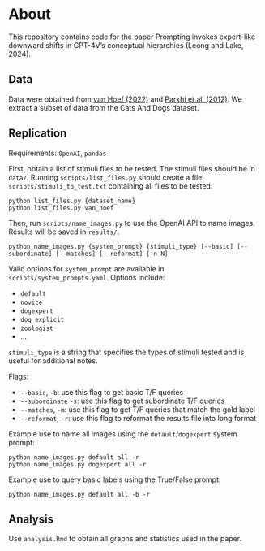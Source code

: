 # About
This repository contains code for the paper Prompting invokes expert-like downward shifts in GPT-4V’s conceptual hierarchies (Leong and Lake, 2024).

## Data
Data were obtained from [van Hoef (2022)](https://osf.io/vdka2/?view_only=ac6c78793a354a1f95da6c36b5ac6163) and [Parkhi et al. (2012)](https://www.kaggle.com/datasets/zippyz/cats-and-dogs-breeds-classification-oxford-dataset?resource=download). We extract a subset of data from the Cats And Dogs dataset.

## Replication
Requirements: `OpenAI`, `pandas`

First, obtain a list of stimuli files to be tested. The stimuli files should be in `data/`. Running `scripts/list_files.py` should create a file `scripts/stimuli_to_test.txt` containing all files to be tested.

```
python list_files.py {dataset_name}
python list_files.py van_hoef
```

Then, run `scripts/name_images.py` to use the OpenAI API to name images. Results will be saved in `results/`.

```
python name_images.py {system_prompt} {stimuli_type} [--basic] [--subordinate] [--matches] [--reformat] [-n N]
```

Valid options for `system_prompt` are available in `scripts/system_prompts.yaml`.
Options include: 
- `default`
- `novice`
- `dogexpert`
- `dog_explicit`
- `zoologist`
- ...

`stimuli_type` is a string that specifies the types of stimuli tested and is useful for additional notes.

Flags:
- `--basic`, `-b`: use this flag to get basic T/F queries 
- `--subordinate` `-s`: use this flag to get subordinate T/F queries
- `--matches`, `-m`: use this flag to get T/F queries that match the gold label
- `--reformat`, `-r`: use this flag to reformat the results file into long format

Example use to name all images using the `default`/`dogexpert` system prompt:
```
python name_images.py default all -r
python name_images.py dogexpert all -r
```

Example use to query basic labels using the True/False prompt:
```
python name_images.py default all -b -r
```

## Analysis
Use `analysis.Rmd` to obtain all graphs and statistics used in the paper.
